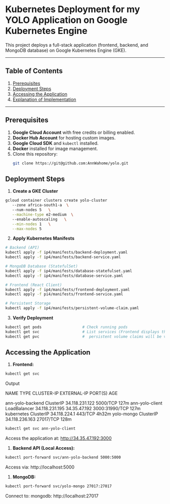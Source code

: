# Kubernetes Deployment for my YOLO Application on Google Kubernetes Engine  

This project deploys a full-stack application (frontend, backend, and MongoDB database) on Google Kubernetes Engine (GKE).  

---

## Table of Contents  
1. [Prerequisites](#prerequisites)  
2. [Deployment Steps](#deployment-steps)  
3. [Accessing the Application](#accessing-the-application)  
4. [Explanation of Implementation](#explanation.md)  

---
## Prerequisites  
1. **Google Cloud Account** with free credits or billing enabled.  
2. **Docker Hub Account** for hosting custom images.  
3. **Google Cloud SDK** and `kubectl` installed.  
4. **Docker** installed for image management.  
5. Clone this repository:  
   ```bash  
   git clone https://git@github.com:AnnWahome/yolo.git 

## Deployment Steps
1. **Create a GKE Cluster**

``` bash
gcloud container clusters create yolo-cluster
   --zone africa-south1-a  \ 
   --num-nodes 5   \
   --machine-type e2-medium  \ 
   --enable-autoscaling   \
   --min-nodes 1   \
   --max-nodes 5
```

2. **Apply Kubernetes Manifests**

``` bash
# Backend (API)  
kubectl apply -f ip4/manifests/backend-deployment.yaml  
kubectl apply -f ip4/manifests/backend-service.yaml  

# MongoDB Database (StatefulSet)  
kubectl apply -f ip4/manifests/database-statefulset.yaml  
kubectl apply -f ip4/manifests/database-service.yaml  

# Frontend (React Client)  
kubectl apply -f ip4/manifests/frontend-deployment.yaml  
kubectl apply -f pi4/manifests/frontend-service.yaml  

# Persistent Storage  
kubectl apply -f ip4/manifests/persistent-volume-claim.yaml  
```
3. **Verify Deployment**

``` bash
kubectl get pods                  # Check running pods  
kubectl get svc                   # List services (Frontend displays the EXTERNAL-IP)  
kubectl get pvc                   #  persistent volume claims will be visible  
```

## Accessing the Application
1. **Frontend:**
``` bash
kubectl get svc
```
Output

NAME               TYPE            CLUSTER-IP       EXTERNAL-IP   PORT(S)          AGE

ann-yolo-backend   ClusterIP      34.118.231.122   <none>         5000/TCP         127m
ann-yolo-client    LoadBalancer   34.118.231.195   34.35.47.192   3000:31990/TCP   127m
kubernetes         ClusterIP      34.118.224.1     <none>         443/TCP          4h32m
yolo-mongo         ClusterIP      34.118.236.163   <none>         27017/TCP        128m

``` bash
kubectl get svc ann-yolo-client  
```
Access the application at: http://34.35.47.192:3000

1. **Backend API (Local Access):**
``` bash
kubectl port-forward svc/ann-yolo-backend 5000:5000  
```
Access via: http://localhost:5000
1. **MongoDB:**
``` bash
kubectl port-forward svc/yolo-mongo 27017:27017  
```
Connect to: mongodb: http://localhost:27017 

